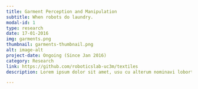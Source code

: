 ```yaml
---
title: Garment Perception and Manipulation
subtitle: When robots do laundry.
modal-id: 1
type: research
date: 17-01-2016
img: garments.png
thumbnail: garments-thumbnail.png
alt: image-alt
project-date: Ongoing (Since Jan 2016)
category: Research
link: https://github.com/roboticslab-uc3m/textiles
description: Lorem ipsum dolor sit amet, usu cu alterum nominavi lobortis. At duo novum diceret. Tantas apeirian vix et, usu sanctus postulant inciderint ut, populo diceret necessitatibus in vim. Cu eum dicam feugiat noluisse.

---
```

